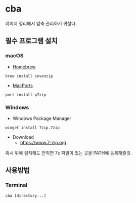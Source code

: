 # cba

이미지 정리해서 압축 관리하기 귀찮다.

## 필수 프로그램 설치

### macOS

- [Homebrew](https://brew.sh)
```shell
brew install sevenzip
```

- [MacPorts](https://www.macports.org)
```shell
port install p7zip
```

### Windows

- Windows Package Manager
```shell
winget install 7zip.7zip
```
- Download
    * https://www.7-zip.org

혹시 위에 설치해도 안되면 7z 파일이 있는 곳을 PATH에 등록해줄것.

#### 

## 사용방법

### Terminal

```shell
cba [directory...]
```
